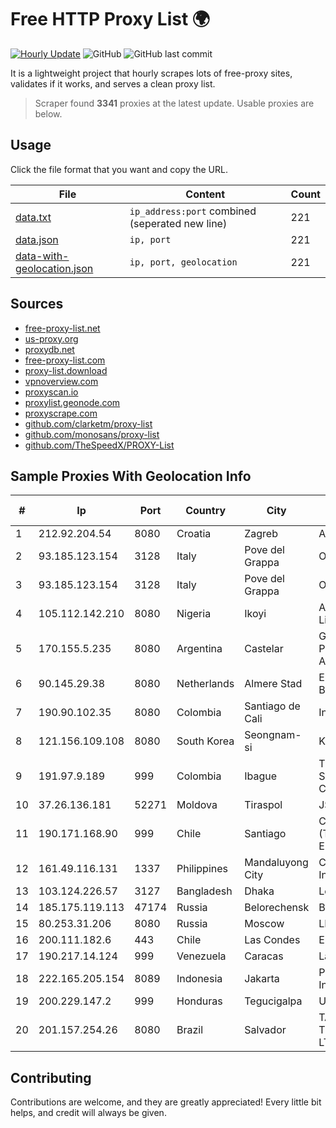 
# Free HTTP Proxy List 🌍

[![Hourly Update](https://github.com/mertguvencli/http-proxy-list/actions/workflows/main.yml/badge.svg?branch=main)](https://github.com/mertguvencli/http-proxy-list/actions/workflows/main.yml)
![GitHub](https://img.shields.io/github/license/mertguvencli/http-proxy-list)
![GitHub last commit](https://img.shields.io/github/last-commit/mertguvencli/http-proxy-list)

It is a lightweight project that hourly scrapes lots of free-proxy sites, validates if it works, and serves a clean proxy list.


> Scraper found **3341** proxies at the latest update. Usable proxies are below.

## Usage

Click the file format that you want and copy the URL.


|File|Content|Count|
|----|-------|-----|
|[data.txt](https://raw.githubusercontent.com/mertguvencli/http-proxy-list/main/proxy-list/data.txt)|`ip_address:port` combined (seperated new line)|221|
|[data.json](https://raw.githubusercontent.com/mertguvencli/http-proxy-list/main/proxy-list/data.json)|`ip, port`|221|
|[data-with-geolocation.json](https://raw.githubusercontent.com/mertguvencli/http-proxy-list/main/proxy-list/data-with-geolocation.json)|`ip, port, geolocation`|221|

## Sources

* [free-proxy-list.net](https://free-proxy-list.net)
* [us-proxy.org](https://www.us-proxy.org)
* [proxydb.net](http://proxydb.net)
* [free-proxy-list.com](https://free-proxy-list.com/?page=&port=&type%5B%5D=http&type%5B%5D=https&up_time=0&search=Search)
* [proxy-list.download](https://www.proxy-list.download/HTTP)
* [vpnoverview.com](https://vpnoverview.com/privacy/anonymous-browsing/free-proxy-servers)
* [proxyscan.io](https://www.proxyscan.io)
* [proxylist.geonode.com](https://proxylist.geonode.com/api/proxy-list?limit=300&page=1&sort_by=lastChecked&sort_type=desc&protocols=http,https)
* [proxyscrape.com](https://api.proxyscrape.com/v2/?request=displayproxies&protocol=http&timeout=10000&country=all&ssl=all&anonymity=all)
* [github.com/clarketm/proxy-list](https://raw.githubusercontent.com/clarketm/proxy-list/master/proxy-list-raw.txt)
* [github.com/monosans/proxy-list](https://raw.githubusercontent.com/monosans/proxy-list/main/proxies/http.txt)
* [github.com/TheSpeedX/PROXY-List](https://raw.githubusercontent.com/TheSpeedX/PROXY-List/master/http.txt)


## Sample Proxies With Geolocation Info

|#|Ip|Port|Country|City|Internet Service Provider|
|-|--|----|-------|----|-------------------------|
|1|212.92.204.54|8080|Croatia|Zagreb|A1 Hrvatska d.o.o|
|2|93.185.123.154|3128|Italy|Pove del Grappa|Omegacom S.R.L.S.|
|3|93.185.123.154|3128|Italy|Pove del Grappa|Omegacom S.R.L.S.|
|4|105.112.142.210|8080|Nigeria|Ikoyi|Airtel Networks Limited|
|5|170.155.5.235|8080|Argentina|Castelar|Gobernacion de la Provincia de Buenos Aires|
|6|90.145.29.38|8080|Netherlands|Almere Stad|Eurofiber Nederland BV|
|7|190.90.102.35|8080|Colombia|Santiago de Cali|Internexa S.a. E.S.P|
|8|121.156.109.108|8080|South Korea|Seongnam-si|Korea Telecom|
|9|191.97.9.189|999|Colombia|Ibague|TV AZTECA SUCURSAL COLOMBIA|
|10|37.26.136.181|52271|Moldova|Tiraspol|JSCC Interdnestrcom|
|11|190.171.168.90|999|Chile|Santiago|CTC. CORP S.A. (TELEFONICA EMPRESAS)|
|12|161.49.116.131|1337|Philippines|Mandaluyong City|Converge ICT Solution Inc|
|13|103.124.226.57|3127|Bangladesh|Dhaka|Level3|
|14|185.175.119.113|47174|Russia|Belorechensk|Beltele COM|
|15|80.253.31.206|8080|Russia|Moscow|LLC SETEL|
|16|200.111.182.6|443|Chile|Las Condes|Entel Chile S.A.|
|17|190.217.14.124|999|Venezuela|Caracas|Lan-online C.A.|
|18|222.165.205.154|8089|Indonesia|Jakarta|PT NettoCyber Indonesia|
|19|200.229.147.2|999|Honduras|Tegucigalpa|Ufinet Panama S.A.|
|20|201.157.254.26|8080|Brazil|Salvador|TASCOM TELECOMUNICAÔÔES LTDA|



## Contributing

Contributions are welcome, and they are greatly appreciated! Every
little bit helps, and credit will always be given.

